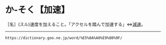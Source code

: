 # か‐そく【加速】

［名］(スル)速度を加えること。「アクセルを踏んで加速する」⇔[減速](https://dictionary.goo.ne.jp/word/%E6%B8%9B%E9%80%9F/#jn-70318)。

---
`https://dictionary.goo.ne.jp/word/%E5%8A%A0%E9%80%9F/`